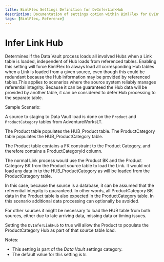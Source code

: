 ```yaml
---
title: BimlFlex Settings Definition for DvInferLinkHub
description: Documentation of settings option within BimlFlex for DvInferLinkHub
tags: [BimlFlex, Reference]
---
```


# Infer Link Hub

Determines if the Data Vault process loads all involved Hubs when a Link table is loaded, independent of Hub loads from referenced tables. Enabling this setting will force BimlFlex to always load all corresponding Hub tables when a Link is loaded from a given source, even though this could be redundant because the Hub information may be provided by referenced tables.This applies to scenarios where the source system reliably manages referential integrity. Because it can be guaranteed the Hub data will be provided by another table, it can be considered to defer Hub processing to the separate table.

Sample Scenario:

A source to staging to Data Vault load is done on the `Product` and `ProductCategory` tables from AdventureWorksLT.

The Product table populates the HUB_Product table. The ProductCategory table populates the HUB_ProductCategory table.

The Product table contains a FK constraint to the Product Category, and therefore contains a ProductCategoryId column.

The normal Link process would use the Product BK and the Product Category BK from the Product source table to load the Link. It would not load any data in to the HUB_ProductCategory as will be loaded from the ProductCategory table.

In this case, because the source is a database, it can be assumed that the referential integrity is guaranteed. In other words, all ProductCategory BK data in the Product table is also expected in the ProductCategory table. In this scenario additional data processing can optionally be avoided.

For other sources it might be necessary to load the HUB table from both sources, either due to late arriving data, missing data or timing issues.

Setting the `DvInferLinkHub` to true will allow the Product to populate the ProductCategory Hub as part of that source table load.

Notes:

* This setting is part of the *Data Vault* settings category.
* The default value for this setting is `N`.
